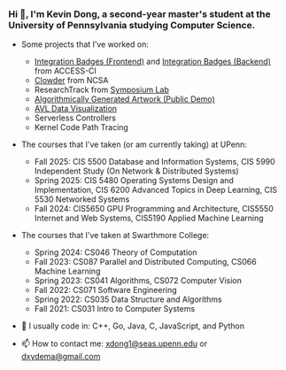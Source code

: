 ### Hi 👋, I'm Kevin Dong, a second-year master's student at the University of Pennsylvania studying Computer Science.

- Some projects that I’ve worked on:
  - [Integration Badges (Frontend)](https://github.com/access-ci-org/Operations_WebApp_IntegrationBadges) and [Integration Badges (Backend)](https://github.com/access-ci-org/Operations_Warehouse_Django/tree/integration_badges) from ACCESS-CI
  - [Clowder](https://github.com/clowder-framework/clowder2) from NCSA
  - ResearchTrack from [Symposium Lab](https://github.com/symposiumlab)
  - [Algorithmically Generated Artwork (Public Demo)](https://github.com/Algorithmically-Generated-Artwork)
  - [AVL Data Visualization](https://github.com/Software-Engineering-2022-Group-7/AVLTrees)
  - Serverless Controllers
  - Kernel Code Path Tracing

- The courses that I've taken (or am currently taking) at UPenn:
  - Fall 2025: CIS 5500 Database and Information Systems, CIS 5990 Independent Study (On Network & Distributed Systems)
  - Spring 2025: CIS 5480 Operating Systems Design and Implementation, CIS 6200 Advanced Topics in Deep Learning, CIS 5530 Networked Systems
  - Fall 2024: CIS5650 GPU Programming and Architecture, CIS5550 Internet and Web Systems, CIS5190 Applied Machine Learning
  
- The courses that I've taken at Swarthmore College:
  - Spring 2024: CS046 Theory of Computation
  - Fall 2023: CS087 Parallel and Distributed Computing, CS066 Machine Learning 
  - Spring 2023: CS041 Algorithms, CS072 Computer Vision
  - Fall 2022: CS071 Software Engineering
  - Spring 2022: CS035 Data Structure and Algorithms
  - Fall 2021: CS031 Intro to Computer Systems

- 📝 I usually code in: C++, Go, Java, C, JavaScript, and Python

- 📫 How to contact me: xdong1@seas.upenn.edu or dxydema@gmail.com

